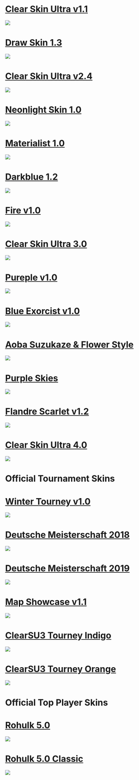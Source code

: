 # [Clear Skin Ultra v1.1](https://osu.ppy.sh/forum/t/268369)

![](https://i.ppy.sh/a2df6f0e72075486bbfe9fe6bbb5b69cdb33b717/687474703a2f2f7075752e73682f64435861382f333637666632333332392e6a7067)

# [Draw Skin 1.3](https://osu.ppy.sh/forum/t/303007)

![](https://i.ppy.sh/9db97948811d9855abb4f4c441bdccbccab88b40/687474703a2f2f7075752e73682f67327a47592f656162326135383561622e6a7067)

# [Clear Skin Ultra v2.4](https://osu.ppy.sh/forum/t/300001)

![](https://i.ppy.sh/6e3d298fac32a32161193290b13900c4322d212f/687474703a2f2f7075752e73682f66504b6e742f313361333437613031642e6a7067)

# [Neonlight Skin 1.0](https://osu.ppy.sh/forum/t/307973)

![](https://i.ppy.sh/c34ab95daa564f8bb17d2769189b94fa5221ed5f/687474703a2f2f7075752e73682f676f34714f2f353630323230383031312e6a7067)

# [Materialist 1.0](https://osu.ppy.sh/forum/t/440774)

![](https://i.ppy.sh/9a2681d510f8ab4baff93002a9a1a017c1846d95/687474703a2f2f7075752e73682f6f61314d792f363764383136343537382e6a7067)

# [Darkblue 1.2](https://osu.ppy.sh/forum/t/611349)

![](https://i.ppy.sh/e885c2d8f577661e22374156669fc2a9ee7d1185/68747470733a2f2f6f73752e7070792e73682f73732f38343534333734)

# [Fire v1.0](https://osu.ppy.sh/forum/p/5664520)

![](https://i.ppy.sh/605f9c7282970bf88b686f1c6f61fb9925fa0dd0/687474703a2f2f7075752e73682f7348534b4b2f306364386264316536352e6a7067)

# [Clear Skin Ultra 3.0](https://osu.ppy.sh/forum/t/606260)

![](https://i.ppy.sh/8f7de304f7ae8622de676cc2cea1e162204f2e65/68747470733a2f2f6f73752e7070792e73682f73732f38333435333539)

# [Pureple v1.0](https://osu.ppy.sh/forum/t/644205)

![](https://i.ppy.sh/6d694043a1fd637557e6ac472c2a7525d76b2384/68747470733a2f2f6f73752e7070792e73682f73732f39313233333433)

# [Blue Exorcist v1.0](https://osu.ppy.sh/forum/t/648109)

![](https://i.ppy.sh/4fe8e8b7ff7299d346c0324d6cdde71b2cdab648/68747470733a2f2f6f73752e7070792e73682f73732f39323033393635)

# [Aoba Suzukaze & Flower Style](https://osu.ppy.sh/forum/t/678795)

![](https://i.ppy.sh/49983e6d32141c3ac8b31df928b756d3b1d5cf1b/68747470733a2f2f6f73752e7070792e73682f73732f39383130333831)

# [Purple Skies](https://osu.ppy.sh/forum/t/743324)

![](https://i.ppy.sh/54a57bb8d8d25dd492ead37d8a3e68a88941ecf3/68747470733a2f2f6f73752e7070792e73682f73732f3130393034373433)

# [Flandre Scarlet v1.2](https://osu.ppy.sh/forum/t/831748)

![](https://i.ppy.sh/c3cb989a587108b753db480ff1445148a49e0655/68747470733a2f2f6f73752e7070792e73682f73732f3132313733393531)

# [Clear Skin Ultra 4.0](https://osu.ppy.sh/forum/t/887468)

![](https://i.ppy.sh/7dce146b549718fe8b77fd71e8d30e4f759be50b/68747470733a2f2f6f73752e7070792e73682f73732f3132393436373439)

# Official Tournament Skins

# [Winter Tourney v1.0](https://drive.google.com/open?id=18T6cEY-FRH6ePnN5RK9BXCAZGZ-M14h7)

![](https://osu.ppy.sh/ss/13925997/965b)

# [Deutsche Meisterschaft 2018](https://drive.google.com/open?id=1Wi6z8do8dGmgHmynMyR9VkoAhv_tPoY8)

![](https://osu.ppy.sh/ss/13926040/b68e)

# [Deutsche Meisterschaft 2019](https://drive.google.com/open?id=1m5TgWcg-eGJJzgkyFZBA0eSLXvA-yqmK)

![](https://osu.ppy.sh/ss/13925949/5556)

# [Map Showcase v1.1](https://drive.google.com/open?id=1-JMMaugwko4x25ZdZD6daHfPqB9-pxdm)

![](https://osu.ppy.sh/ss/13925982/5710)

# [ClearSU3 Tourney Indigo](https://drive.google.com/open?id=1tbhAx9KTp5TRev7INLdGYic1TYNUT7V6)

![](https://osu.ppy.sh/ss/13926070/bb31)

# [ClearSU3 Tourney Orange](https://drive.google.com/open?id=1BIQWpMAcGe2C0arHeV4MYa6oT9oP-pD9)

![](https://osu.ppy.sh/ss/13926085/4dc7)

# Official Top Player Skins


# [Rohulk 5.0](https://drive.google.com/open?id=1LQPRGHPGzCFVRRXgMMGI77HFFpCmJ70o)

![](https://osu.ppy.sh/ss/13955075/c031)

# [Rohulk 5.0 Classic](https://drive.google.com/open?id=1Z0S1_qCyCaqY6B5sJpZkid4oaoxtoA3u)

![](https://osu.ppy.sh/ss/13955085/1702)
